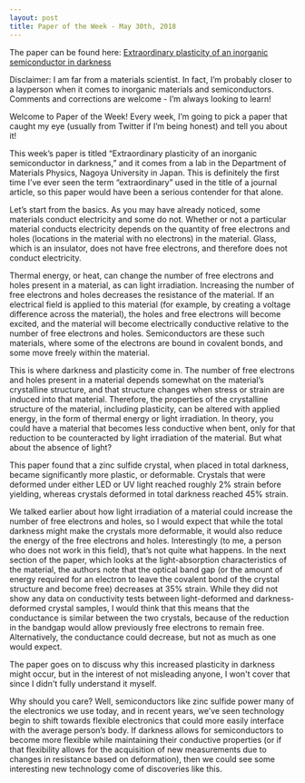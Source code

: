 ```yaml
---
layout: post
title: Paper of the Week - May 30th, 2018
---
```


The paper can be found here: [Extraordinary plasticity of an inorganic semiconductor in darkness](http://science.sciencemag.org/content/360/6390/772) 

Disclaimer: I am far from a materials scientist. In fact, I’m probably closer to a layperson when it comes to inorganic materials and semiconductors. Comments and corrections are welcome - I’m always looking to learn! 

Welcome to Paper of the Week! Every week, I’m going to pick a paper that caught my eye (usually from Twitter if I’m being honest) and tell you about it! 

This week’s paper is titled “Extraordinary plasticity of an inorganic semiconductor in darkness,” and it comes from a lab in the Department of Materials Physics, Nagoya University in Japan.  This is definitely the first time I’ve ever seen the term “extraordinary” used in the title of a journal article, so this paper would have been a serious contender for that alone. 

Let’s start from the basics. As you may have already noticed, some materials conduct electricity and some do not. Whether or not a particular material conducts electricity depends on the quantity of free electrons and holes (locations in the material with no electrons) in the material. Glass, which is an insulator, does not have free electrons, and therefore does not conduct electricity. 

Thermal energy, or heat, can change the number of free electrons and holes present in a material, as can light irradiation. Increasing the number of free electrons and holes decreases the resistance of the material. If an electrical field is applied to this material (for example, by creating a voltage difference across the material), the holes and free electrons will become excited, and the material will become electrically conductive relative to the number of free electrons and holes. Semiconductors are these such materials, where some of the electrons are bound in covalent bonds, and some move freely within the material. 

This is where darkness and plasticity come in. The number of free electrons and holes present in a material depends somewhat on the material’s crystalline structure, and that structure changes when stress or strain are induced into that material. Therefore, the properties of the crystalline structure of the material, including plasticity, can be altered with applied energy, in the form of thermal energy or light irradiation. In theory, you could have a material that becomes less conductive when bent, only for that reduction to be counteracted by light irradiation of the material. But what about the absence of light? 

This paper found that a zinc sulfide crystal, when placed in total darkness, became significantly more plastic, or deformable. Crystals that were deformed under either LED or UV light reached roughly 2% strain before yielding, whereas crystals deformed in total darkness reached 45% strain. 

We talked earlier about how light irradiation of a material could increase the number of free electrons and holes, so I would expect that while the total darkness might make the crystals more deformable, it would also reduce the energy of the free electrons and holes. Interestingly (to me, a person who does not work in this field), that’s not quite what happens. In the next section of the paper, which looks at the light-absorption characteristics of the material, the authors note that the optical band gap (or the amount of energy required for an electron to leave the covalent bond of the crystal structure and become free) decreases at 35% strain. While they did not show any data on conductivity tests between light-deformed and darkness-deformed crystal samples, I would think that this means that the conductance is similar between the two crystals, because of the reduction in the bandgap would allow previously free electrons to remain free. Alternatively, the conductance could decrease, but not as much as one would expect. 

The paper goes on to discuss why this increased plasticity in darkness might occur, but in the interest of not misleading anyone, I won't cover that since I didn't fully understand it myself. 

Why should you care? Well, semiconductors like zinc sulfide power many of the electronics we use today, and in recent years, we’ve seen technology begin to shift towards flexible electronics that could more easily interface with the average person’s body. If darkness allows for semiconductors to become more flexible while maintaining their conductive properties (or if that flexibility allows for the acquisition of new measurements due to changes in resistance based on deformation), then we could see some interesting new technology come of discoveries like this. 

 
